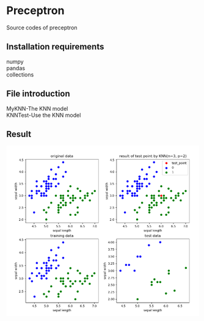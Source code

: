 # Preceptron
Source codes of preceptron

## Installation requirements
numpy<br>
pandas<br>
collections

## File introduction
MyKNN-The KNN model<br>
KNNTest-Use the KNN model

## Result
![Result](https://github.com/SJTUSky/Image/blob/master/KNN_1.png)
